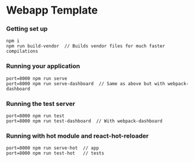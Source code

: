 # Webapp Template

### Getting set up
```
npm i
npm run build-vendor  // Builds vendor files for much faster compilations
```


### Running your application
```
port=8000 npm run serve
port=8000 npm run serve-dashboard  // Same as above but with webpack-dashboard
```


### Running the test server
```
port=8000 npm run test
port=8000 npm run test-dashboard  // With webpack-dashboard
```


### Running with hot module and react-hot-reloader
```
port=8000 npm run serve-hot  // app
port=8000 npm run test-hot   // tests
```
